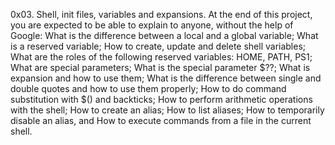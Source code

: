 0x03. Shell, init files, variables and expansions. At the end of this project, you are expected to be able to explain to anyone, without the help of Google: What is the difference between a local and a global variable; What is a reserved variable; How to create, update and delete shell variables; What are the roles of the following reserved variables: HOME, PATH, PS1; What are special parameters; What is the special parameter $??; What is expansion and how to use them; What is the difference between single and double quotes and how to use them properly; How to do command substitution with $() and backticks; How to perform arithmetic operations with the shell; How to create an alias; How to list aliases; How to temporarily disable an alias, and How to execute commands from a file in the current shell.
